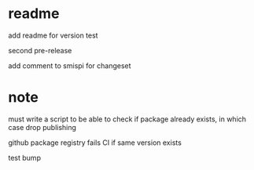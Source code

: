 # readme

add readme for version test

second pre-release

add comment to smispi for changeset

# note

must write a script to be able to check if package already exists, in which case
drop publishing

github package registry fails CI if same version exists

test bump
